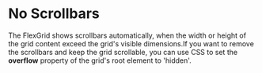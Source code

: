 No Scrollbars
=============

The FlexGrid shows scrollbars automatically, when the width or height of the grid content exceed the grid's visible dimensions.If you want to remove the scrollbars and keep the grid scrollable, you can use CSS to set the **overflow** property of the grid's root element to 'hidden'.
